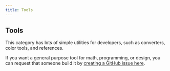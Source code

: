```yaml
---
title: Tools
---
```

## Tools

This category has lots of simple utilities for developers, such as converters, color tools, and references.

If you want a general purpose tool for math, programming, or design, you can request that someone build it by <a href='https://www.github.com/freecodecamp/guides/issues/new' target='_blank' rel='nofollow'>creating a GitHub issue here</a>.


